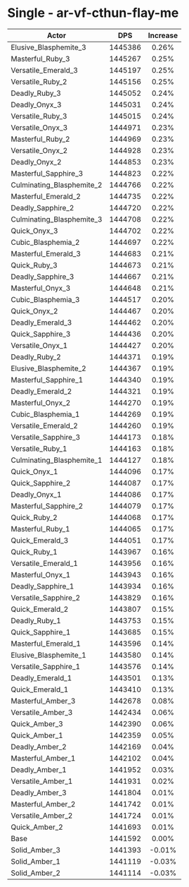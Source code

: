 # Single - ar-vf-cthun-flay-me
| Actor | DPS | Increase |
|---|:---:|:---:|
|Elusive_Blasphemite_3|1445386|0.26%|
|Masterful_Ruby_3|1445267|0.25%|
|Versatile_Emerald_3|1445197|0.25%|
|Versatile_Ruby_2|1445156|0.25%|
|Deadly_Ruby_3|1445052|0.24%|
|Deadly_Onyx_3|1445031|0.24%|
|Versatile_Ruby_3|1445015|0.24%|
|Versatile_Onyx_3|1444971|0.23%|
|Masterful_Ruby_2|1444969|0.23%|
|Versatile_Onyx_2|1444928|0.23%|
|Deadly_Onyx_2|1444853|0.23%|
|Masterful_Sapphire_3|1444823|0.22%|
|Culminating_Blasphemite_2|1444766|0.22%|
|Masterful_Emerald_2|1444735|0.22%|
|Deadly_Sapphire_2|1444720|0.22%|
|Culminating_Blasphemite_3|1444708|0.22%|
|Quick_Onyx_3|1444702|0.22%|
|Cubic_Blasphemia_2|1444697|0.22%|
|Masterful_Emerald_3|1444683|0.21%|
|Quick_Ruby_3|1444673|0.21%|
|Deadly_Sapphire_3|1444667|0.21%|
|Masterful_Onyx_3|1444648|0.21%|
|Cubic_Blasphemia_3|1444517|0.20%|
|Quick_Onyx_2|1444467|0.20%|
|Deadly_Emerald_3|1444462|0.20%|
|Quick_Sapphire_3|1444436|0.20%|
|Versatile_Onyx_1|1444427|0.20%|
|Deadly_Ruby_2|1444371|0.19%|
|Elusive_Blasphemite_2|1444367|0.19%|
|Masterful_Sapphire_1|1444340|0.19%|
|Deadly_Emerald_2|1444321|0.19%|
|Masterful_Onyx_2|1444270|0.19%|
|Cubic_Blasphemia_1|1444269|0.19%|
|Versatile_Emerald_2|1444260|0.19%|
|Versatile_Sapphire_3|1444173|0.18%|
|Versatile_Ruby_1|1444163|0.18%|
|Culminating_Blasphemite_1|1444127|0.18%|
|Quick_Onyx_1|1444096|0.17%|
|Quick_Sapphire_2|1444087|0.17%|
|Deadly_Onyx_1|1444086|0.17%|
|Masterful_Sapphire_2|1444079|0.17%|
|Quick_Ruby_2|1444068|0.17%|
|Masterful_Ruby_1|1444065|0.17%|
|Quick_Emerald_3|1444051|0.17%|
|Quick_Ruby_1|1443967|0.16%|
|Versatile_Emerald_1|1443956|0.16%|
|Masterful_Onyx_1|1443943|0.16%|
|Deadly_Sapphire_1|1443934|0.16%|
|Versatile_Sapphire_2|1443829|0.16%|
|Quick_Emerald_2|1443807|0.15%|
|Deadly_Ruby_1|1443753|0.15%|
|Quick_Sapphire_1|1443685|0.15%|
|Masterful_Emerald_1|1443596|0.14%|
|Elusive_Blasphemite_1|1443580|0.14%|
|Versatile_Sapphire_1|1443576|0.14%|
|Deadly_Emerald_1|1443501|0.13%|
|Quick_Emerald_1|1443410|0.13%|
|Masterful_Amber_3|1442678|0.08%|
|Versatile_Amber_3|1442434|0.06%|
|Quick_Amber_3|1442390|0.06%|
|Quick_Amber_1|1442359|0.05%|
|Deadly_Amber_2|1442169|0.04%|
|Masterful_Amber_1|1442102|0.04%|
|Deadly_Amber_1|1441952|0.03%|
|Versatile_Amber_1|1441931|0.02%|
|Deadly_Amber_3|1441804|0.01%|
|Masterful_Amber_2|1441742|0.01%|
|Versatile_Amber_2|1441724|0.01%|
|Quick_Amber_2|1441693|0.01%|
|Base|1441592|0.00%|
|Solid_Amber_3|1441393|-0.01%|
|Solid_Amber_1|1441119|-0.03%|
|Solid_Amber_2|1441114|-0.03%|
